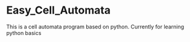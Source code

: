 # Easy_Cell_Automata
This is a cell automata program based on python. Currently for learning python basics
